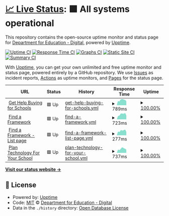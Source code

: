 # [📈 Live Status](https://DFE-Digital.github.io/schools-upptime): <!--live status--> **🟩 All systems operational**

This repository contains the open-source uptime monitor and status page for [Department for Education - Digital](http://education.gov.uk/), powered by [Upptime](https://github.com/upptime/upptime).

[![Uptime CI](https://github.com/DFE-Digital/schools-upptime/workflows/Uptime%20CI/badge.svg)](https://github.com/DFE-Digital/schools-upptime/actions?query=workflow%3A%22Uptime+CI%22)
[![Response Time CI](https://github.com/DFE-Digital/schools-upptime/workflows/Response%20Time%20CI/badge.svg)](https://github.com/DFE-Digital/schools-upptime/actions?query=workflow%3A%22Response+Time+CI%22)
[![Graphs CI](https://github.com/DFE-Digital/schools-upptime/workflows/Graphs%20CI/badge.svg)](https://github.com/DFE-Digital/schools-upptime/actions?query=workflow%3A%22Graphs+CI%22)
[![Static Site CI](https://github.com/DFE-Digital/schools-upptime/workflows/Static%20Site%20CI/badge.svg)](https://github.com/DFE-Digital/schools-upptime/actions?query=workflow%3A%22Static+Site+CI%22)
[![Summary CI](https://github.com/DFE-Digital/schools-upptime/workflows/Summary%20CI/badge.svg)](https://github.com/DFE-Digital/schools-upptime/actions?query=workflow%3A%22Summary+CI%22)

With [Upptime](https://upptime.js.org), you can get your own unlimited and free uptime monitor and status page, powered entirely by a GitHub repository. We use [Issues](https://github.com/DFE-Digital/schools-upptime/issues) as incident reports, [Actions](https://github.com/DFE-Digital/schools-upptime/actions) as uptime monitors, and [Pages](https://DFE-Digital.github.io/schools-upptime) for the status page.

<!--start: status pages-->
<!-- This summary is generated by Upptime (https://github.com/upptime/upptime) -->
<!-- Do not edit this manually, your changes will be overwritten -->
<!-- prettier-ignore -->
| URL | Status | History | Response Time | Uptime |
| --- | ------ | ------- | ------------- | ------ |
| <img alt="" src="https://icons.duckduckgo.com/ip3/www.get-help-buying-for-schools.service.gov.uk.ico" height="13"> [Get Help Buying for Schools](https://www.get-help-buying-for-schools.service.gov.uk/) | 🟩 Up | [get-help-buying-for-schools.yml](https://github.com/DFE-Digital/schools-upptime/commits/HEAD/history/get-help-buying-for-schools.yml) | <details><summary><img alt="Response time graph" src="./graphs/get-help-buying-for-schools/response-time-week.png" height="20"> 789ms</summary><br><a href="https://DFE-Digital.github.io/schools-upptime/history/get-help-buying-for-schools"><img alt="Response time 742" src="https://img.shields.io/endpoint?url=https%3A%2F%2Fraw.githubusercontent.com%2FDFE-Digital%2Fschools-upptime%2FHEAD%2Fapi%2Fget-help-buying-for-schools%2Fresponse-time.json"></a><br><a href="https://DFE-Digital.github.io/schools-upptime/history/get-help-buying-for-schools"><img alt="24-hour response time 619" src="https://img.shields.io/endpoint?url=https%3A%2F%2Fraw.githubusercontent.com%2FDFE-Digital%2Fschools-upptime%2FHEAD%2Fapi%2Fget-help-buying-for-schools%2Fresponse-time-day.json"></a><br><a href="https://DFE-Digital.github.io/schools-upptime/history/get-help-buying-for-schools"><img alt="7-day response time 789" src="https://img.shields.io/endpoint?url=https%3A%2F%2Fraw.githubusercontent.com%2FDFE-Digital%2Fschools-upptime%2FHEAD%2Fapi%2Fget-help-buying-for-schools%2Fresponse-time-week.json"></a><br><a href="https://DFE-Digital.github.io/schools-upptime/history/get-help-buying-for-schools"><img alt="30-day response time 802" src="https://img.shields.io/endpoint?url=https%3A%2F%2Fraw.githubusercontent.com%2FDFE-Digital%2Fschools-upptime%2FHEAD%2Fapi%2Fget-help-buying-for-schools%2Fresponse-time-month.json"></a><br><a href="https://DFE-Digital.github.io/schools-upptime/history/get-help-buying-for-schools"><img alt="1-year response time 742" src="https://img.shields.io/endpoint?url=https%3A%2F%2Fraw.githubusercontent.com%2FDFE-Digital%2Fschools-upptime%2FHEAD%2Fapi%2Fget-help-buying-for-schools%2Fresponse-time-year.json"></a></details> | <details><summary><a href="https://DFE-Digital.github.io/schools-upptime/history/get-help-buying-for-schools">100.00%</a></summary><a href="https://DFE-Digital.github.io/schools-upptime/history/get-help-buying-for-schools"><img alt="All-time uptime 99.98%" src="https://img.shields.io/endpoint?url=https%3A%2F%2Fraw.githubusercontent.com%2FDFE-Digital%2Fschools-upptime%2FHEAD%2Fapi%2Fget-help-buying-for-schools%2Fuptime.json"></a><br><a href="https://DFE-Digital.github.io/schools-upptime/history/get-help-buying-for-schools"><img alt="24-hour uptime 100.00%" src="https://img.shields.io/endpoint?url=https%3A%2F%2Fraw.githubusercontent.com%2FDFE-Digital%2Fschools-upptime%2FHEAD%2Fapi%2Fget-help-buying-for-schools%2Fuptime-day.json"></a><br><a href="https://DFE-Digital.github.io/schools-upptime/history/get-help-buying-for-schools"><img alt="7-day uptime 100.00%" src="https://img.shields.io/endpoint?url=https%3A%2F%2Fraw.githubusercontent.com%2FDFE-Digital%2Fschools-upptime%2FHEAD%2Fapi%2Fget-help-buying-for-schools%2Fuptime-week.json"></a><br><a href="https://DFE-Digital.github.io/schools-upptime/history/get-help-buying-for-schools"><img alt="30-day uptime 100.00%" src="https://img.shields.io/endpoint?url=https%3A%2F%2Fraw.githubusercontent.com%2FDFE-Digital%2Fschools-upptime%2FHEAD%2Fapi%2Fget-help-buying-for-schools%2Fuptime-month.json"></a><br><a href="https://DFE-Digital.github.io/schools-upptime/history/get-help-buying-for-schools"><img alt="1-year uptime 99.98%" src="https://img.shields.io/endpoint?url=https%3A%2F%2Fraw.githubusercontent.com%2FDFE-Digital%2Fschools-upptime%2FHEAD%2Fapi%2Fget-help-buying-for-schools%2Fuptime-year.json"></a></details>
| <img alt="" src="https://icons.duckduckgo.com/ip3/find-dfe-approved-framework.service.gov.uk.ico" height="13"> [Find a Framework](https://find-dfe-approved-framework.service.gov.uk/find/type) | 🟩 Up | [find-a-framework.yml](https://github.com/DFE-Digital/schools-upptime/commits/HEAD/history/find-a-framework.yml) | <details><summary><img alt="Response time graph" src="./graphs/find-a-framework/response-time-week.png" height="20"> 723ms</summary><br><a href="https://DFE-Digital.github.io/schools-upptime/history/find-a-framework"><img alt="Response time 645" src="https://img.shields.io/endpoint?url=https%3A%2F%2Fraw.githubusercontent.com%2FDFE-Digital%2Fschools-upptime%2FHEAD%2Fapi%2Ffind-a-framework%2Fresponse-time.json"></a><br><a href="https://DFE-Digital.github.io/schools-upptime/history/find-a-framework"><img alt="24-hour response time 633" src="https://img.shields.io/endpoint?url=https%3A%2F%2Fraw.githubusercontent.com%2FDFE-Digital%2Fschools-upptime%2FHEAD%2Fapi%2Ffind-a-framework%2Fresponse-time-day.json"></a><br><a href="https://DFE-Digital.github.io/schools-upptime/history/find-a-framework"><img alt="7-day response time 723" src="https://img.shields.io/endpoint?url=https%3A%2F%2Fraw.githubusercontent.com%2FDFE-Digital%2Fschools-upptime%2FHEAD%2Fapi%2Ffind-a-framework%2Fresponse-time-week.json"></a><br><a href="https://DFE-Digital.github.io/schools-upptime/history/find-a-framework"><img alt="30-day response time 711" src="https://img.shields.io/endpoint?url=https%3A%2F%2Fraw.githubusercontent.com%2FDFE-Digital%2Fschools-upptime%2FHEAD%2Fapi%2Ffind-a-framework%2Fresponse-time-month.json"></a><br><a href="https://DFE-Digital.github.io/schools-upptime/history/find-a-framework"><img alt="1-year response time 645" src="https://img.shields.io/endpoint?url=https%3A%2F%2Fraw.githubusercontent.com%2FDFE-Digital%2Fschools-upptime%2FHEAD%2Fapi%2Ffind-a-framework%2Fresponse-time-year.json"></a></details> | <details><summary><a href="https://DFE-Digital.github.io/schools-upptime/history/find-a-framework">100.00%</a></summary><a href="https://DFE-Digital.github.io/schools-upptime/history/find-a-framework"><img alt="All-time uptime 100.00%" src="https://img.shields.io/endpoint?url=https%3A%2F%2Fraw.githubusercontent.com%2FDFE-Digital%2Fschools-upptime%2FHEAD%2Fapi%2Ffind-a-framework%2Fuptime.json"></a><br><a href="https://DFE-Digital.github.io/schools-upptime/history/find-a-framework"><img alt="24-hour uptime 100.00%" src="https://img.shields.io/endpoint?url=https%3A%2F%2Fraw.githubusercontent.com%2FDFE-Digital%2Fschools-upptime%2FHEAD%2Fapi%2Ffind-a-framework%2Fuptime-day.json"></a><br><a href="https://DFE-Digital.github.io/schools-upptime/history/find-a-framework"><img alt="7-day uptime 100.00%" src="https://img.shields.io/endpoint?url=https%3A%2F%2Fraw.githubusercontent.com%2FDFE-Digital%2Fschools-upptime%2FHEAD%2Fapi%2Ffind-a-framework%2Fuptime-week.json"></a><br><a href="https://DFE-Digital.github.io/schools-upptime/history/find-a-framework"><img alt="30-day uptime 100.00%" src="https://img.shields.io/endpoint?url=https%3A%2F%2Fraw.githubusercontent.com%2FDFE-Digital%2Fschools-upptime%2FHEAD%2Fapi%2Ffind-a-framework%2Fuptime-month.json"></a><br><a href="https://DFE-Digital.github.io/schools-upptime/history/find-a-framework"><img alt="1-year uptime 100.00%" src="https://img.shields.io/endpoint?url=https%3A%2F%2Fraw.githubusercontent.com%2FDFE-Digital%2Fschools-upptime%2FHEAD%2Fapi%2Ffind-a-framework%2Fuptime-year.json"></a></details>
| <img alt="" src="https://icons.duckduckgo.com/ip3/find-dfe-approved-framework.service.gov.uk.ico" height="13"> [Find a Framework - List page](https://find-dfe-approved-framework.service.gov.uk/list) | 🟩 Up | [find-a-framework-list-page.yml](https://github.com/DFE-Digital/schools-upptime/commits/HEAD/history/find-a-framework-list-page.yml) | <details><summary><img alt="Response time graph" src="./graphs/find-a-framework-list-page/response-time-week.png" height="20"> 277ms</summary><br><a href="https://DFE-Digital.github.io/schools-upptime/history/find-a-framework-list-page"><img alt="Response time 257" src="https://img.shields.io/endpoint?url=https%3A%2F%2Fraw.githubusercontent.com%2FDFE-Digital%2Fschools-upptime%2FHEAD%2Fapi%2Ffind-a-framework-list-page%2Fresponse-time.json"></a><br><a href="https://DFE-Digital.github.io/schools-upptime/history/find-a-framework-list-page"><img alt="24-hour response time 209" src="https://img.shields.io/endpoint?url=https%3A%2F%2Fraw.githubusercontent.com%2FDFE-Digital%2Fschools-upptime%2FHEAD%2Fapi%2Ffind-a-framework-list-page%2Fresponse-time-day.json"></a><br><a href="https://DFE-Digital.github.io/schools-upptime/history/find-a-framework-list-page"><img alt="7-day response time 277" src="https://img.shields.io/endpoint?url=https%3A%2F%2Fraw.githubusercontent.com%2FDFE-Digital%2Fschools-upptime%2FHEAD%2Fapi%2Ffind-a-framework-list-page%2Fresponse-time-week.json"></a><br><a href="https://DFE-Digital.github.io/schools-upptime/history/find-a-framework-list-page"><img alt="30-day response time 272" src="https://img.shields.io/endpoint?url=https%3A%2F%2Fraw.githubusercontent.com%2FDFE-Digital%2Fschools-upptime%2FHEAD%2Fapi%2Ffind-a-framework-list-page%2Fresponse-time-month.json"></a><br><a href="https://DFE-Digital.github.io/schools-upptime/history/find-a-framework-list-page"><img alt="1-year response time 257" src="https://img.shields.io/endpoint?url=https%3A%2F%2Fraw.githubusercontent.com%2FDFE-Digital%2Fschools-upptime%2FHEAD%2Fapi%2Ffind-a-framework-list-page%2Fresponse-time-year.json"></a></details> | <details><summary><a href="https://DFE-Digital.github.io/schools-upptime/history/find-a-framework-list-page">100.00%</a></summary><a href="https://DFE-Digital.github.io/schools-upptime/history/find-a-framework-list-page"><img alt="All-time uptime 100.00%" src="https://img.shields.io/endpoint?url=https%3A%2F%2Fraw.githubusercontent.com%2FDFE-Digital%2Fschools-upptime%2FHEAD%2Fapi%2Ffind-a-framework-list-page%2Fuptime.json"></a><br><a href="https://DFE-Digital.github.io/schools-upptime/history/find-a-framework-list-page"><img alt="24-hour uptime 100.00%" src="https://img.shields.io/endpoint?url=https%3A%2F%2Fraw.githubusercontent.com%2FDFE-Digital%2Fschools-upptime%2FHEAD%2Fapi%2Ffind-a-framework-list-page%2Fuptime-day.json"></a><br><a href="https://DFE-Digital.github.io/schools-upptime/history/find-a-framework-list-page"><img alt="7-day uptime 100.00%" src="https://img.shields.io/endpoint?url=https%3A%2F%2Fraw.githubusercontent.com%2FDFE-Digital%2Fschools-upptime%2FHEAD%2Fapi%2Ffind-a-framework-list-page%2Fuptime-week.json"></a><br><a href="https://DFE-Digital.github.io/schools-upptime/history/find-a-framework-list-page"><img alt="30-day uptime 100.00%" src="https://img.shields.io/endpoint?url=https%3A%2F%2Fraw.githubusercontent.com%2FDFE-Digital%2Fschools-upptime%2FHEAD%2Fapi%2Ffind-a-framework-list-page%2Fuptime-month.json"></a><br><a href="https://DFE-Digital.github.io/schools-upptime/history/find-a-framework-list-page"><img alt="1-year uptime 100.00%" src="https://img.shields.io/endpoint?url=https%3A%2F%2Fraw.githubusercontent.com%2FDFE-Digital%2Fschools-upptime%2FHEAD%2Fapi%2Ffind-a-framework-list-page%2Fuptime-year.json"></a></details>
| <img alt="" src="https://icons.duckduckgo.com/ip3/www.plan-technology-for-your-school.education.gov.uk.ico" height="13"> [Plan Technology For Your School](https://www.plan-technology-for-your-school.education.gov.uk/) | 🟩 Up | [plan-technology-for-your-school.yml](https://github.com/DFE-Digital/schools-upptime/commits/HEAD/history/plan-technology-for-your-school.yml) | <details><summary><img alt="Response time graph" src="./graphs/plan-technology-for-your-school/response-time-week.png" height="20"> 737ms</summary><br><a href="https://DFE-Digital.github.io/schools-upptime/history/plan-technology-for-your-school"><img alt="Response time 692" src="https://img.shields.io/endpoint?url=https%3A%2F%2Fraw.githubusercontent.com%2FDFE-Digital%2Fschools-upptime%2FHEAD%2Fapi%2Fplan-technology-for-your-school%2Fresponse-time.json"></a><br><a href="https://DFE-Digital.github.io/schools-upptime/history/plan-technology-for-your-school"><img alt="24-hour response time 546" src="https://img.shields.io/endpoint?url=https%3A%2F%2Fraw.githubusercontent.com%2FDFE-Digital%2Fschools-upptime%2FHEAD%2Fapi%2Fplan-technology-for-your-school%2Fresponse-time-day.json"></a><br><a href="https://DFE-Digital.github.io/schools-upptime/history/plan-technology-for-your-school"><img alt="7-day response time 737" src="https://img.shields.io/endpoint?url=https%3A%2F%2Fraw.githubusercontent.com%2FDFE-Digital%2Fschools-upptime%2FHEAD%2Fapi%2Fplan-technology-for-your-school%2Fresponse-time-week.json"></a><br><a href="https://DFE-Digital.github.io/schools-upptime/history/plan-technology-for-your-school"><img alt="30-day response time 700" src="https://img.shields.io/endpoint?url=https%3A%2F%2Fraw.githubusercontent.com%2FDFE-Digital%2Fschools-upptime%2FHEAD%2Fapi%2Fplan-technology-for-your-school%2Fresponse-time-month.json"></a><br><a href="https://DFE-Digital.github.io/schools-upptime/history/plan-technology-for-your-school"><img alt="1-year response time 692" src="https://img.shields.io/endpoint?url=https%3A%2F%2Fraw.githubusercontent.com%2FDFE-Digital%2Fschools-upptime%2FHEAD%2Fapi%2Fplan-technology-for-your-school%2Fresponse-time-year.json"></a></details> | <details><summary><a href="https://DFE-Digital.github.io/schools-upptime/history/plan-technology-for-your-school">100.00%</a></summary><a href="https://DFE-Digital.github.io/schools-upptime/history/plan-technology-for-your-school"><img alt="All-time uptime 99.97%" src="https://img.shields.io/endpoint?url=https%3A%2F%2Fraw.githubusercontent.com%2FDFE-Digital%2Fschools-upptime%2FHEAD%2Fapi%2Fplan-technology-for-your-school%2Fuptime.json"></a><br><a href="https://DFE-Digital.github.io/schools-upptime/history/plan-technology-for-your-school"><img alt="24-hour uptime 100.00%" src="https://img.shields.io/endpoint?url=https%3A%2F%2Fraw.githubusercontent.com%2FDFE-Digital%2Fschools-upptime%2FHEAD%2Fapi%2Fplan-technology-for-your-school%2Fuptime-day.json"></a><br><a href="https://DFE-Digital.github.io/schools-upptime/history/plan-technology-for-your-school"><img alt="7-day uptime 100.00%" src="https://img.shields.io/endpoint?url=https%3A%2F%2Fraw.githubusercontent.com%2FDFE-Digital%2Fschools-upptime%2FHEAD%2Fapi%2Fplan-technology-for-your-school%2Fuptime-week.json"></a><br><a href="https://DFE-Digital.github.io/schools-upptime/history/plan-technology-for-your-school"><img alt="30-day uptime 100.00%" src="https://img.shields.io/endpoint?url=https%3A%2F%2Fraw.githubusercontent.com%2FDFE-Digital%2Fschools-upptime%2FHEAD%2Fapi%2Fplan-technology-for-your-school%2Fuptime-month.json"></a><br><a href="https://DFE-Digital.github.io/schools-upptime/history/plan-technology-for-your-school"><img alt="1-year uptime 99.97%" src="https://img.shields.io/endpoint?url=https%3A%2F%2Fraw.githubusercontent.com%2FDFE-Digital%2Fschools-upptime%2FHEAD%2Fapi%2Fplan-technology-for-your-school%2Fuptime-year.json"></a></details>

<!--end: status pages-->

[**Visit our status website →**](https://DFE-Digital.github.io/schools-upptime)

## 📄 License

- Powered by: [Upptime](https://github.com/upptime/upptime)
- Code: [MIT](./LICENSE) © [Department for Education - Digital](http://education.gov.uk/)
- Data in the `./history` directory: [Open Database License](https://opendatacommons.org/licenses/odbl/1-0/)
